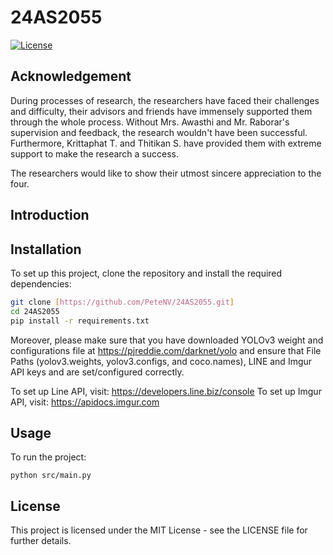 # 24AS2055
[![License](https://img.shields.io/badge/License-MIT-blue.svg)](https://github.com/PeteNV/24AS2055/blob/main/LICENSE)

## Acknowledgement

During processes of research, the researchers have faced their challenges and difficulty, their advisors and friends have immensely supported them through the whole process. Without Mrs. Awasthi and Mr. Raborar's supervision and feedback, the research wouldn't have been successful. Furthermore, Krittaphat T. and Thitikan S. have provided them with extreme support to make the research a success. 

The researchers would like to show their utmost sincere appreciation to the four.

## Introduction


## Installation
To set up this project, clone the repository and install the required dependencies:

```bash
git clone [https://github.com/PeteNV/24AS2055.git]
cd 24AS2055
pip install -r requirements.txt
```

Moreover, please make sure that you have downloaded YOLOv3 weight and configurations file at https://pjreddie.com/darknet/yolo and ensure that File Paths (yolov3.weights, yolov3.configs, and coco.names), LINE and Imgur API keys and are set/configured correctly.

To set up Line API, visit: https://developers.line.biz/console
To set up Imgur API, visit: https://apidocs.imgur.com
## Usage
To run the project:
```
python src/main.py
```
## License

This project is licensed under the MIT License - see the LICENSE file for further details.
